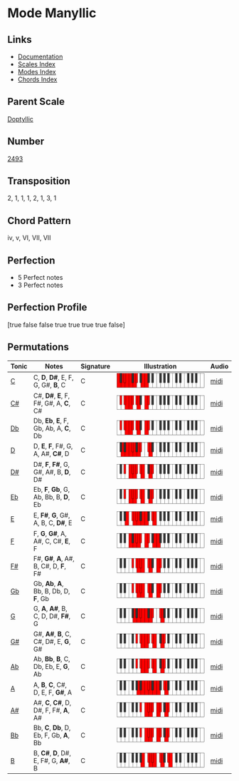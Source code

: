 # Mode Manyllic

## Links

- [Documentation](README.md)
- [Scales Index](Scales.md)
- [Modes Index](Modes.md)
- [Chords Index](Chords.md)

## Parent Scale

[Doptyllic](ScaleDoptyllic.md)

## Number

[2493](https://ianring.com/musictheory/scales/2493)

## Transposition

2, 1, 1, 1, 2, 1, 3, 1

## Chord Pattern

iv, v, VI, VII, VII

## Perfection

- 5 Perfect notes
- 3 Perfect notes

## Perfection Profile

[true false false true true true true false]

## Permutations

| Tonic | Notes | Signature | Illustration | Audio |
|-------|-------|-----------|--------------|-------|
| [C](ModeCNaturalManyllic.md) | C, **D**, **D#**, E, F, G, G#, **B**, C | C | ![CNaturalManyllic](ModeCNaturalManyllic.png) | [midi](https://github.com/edipermadi/music/blob/main/docs/ModeCNaturalManyllic.mid?raw=true) |
| [C#](ModeCSharpManyllic.md) | C#, **D#**, **E**, F, F#, G#, A, **C**, C# | C | ![CSharpManyllic](ModeCSharpManyllic.png) | [midi](https://github.com/edipermadi/music/blob/main/docs/ModeCSharpManyllic.mid?raw=true) |
| [Db](ModeDFlatManyllic.md) | Db, **Eb**, **E**, F, Gb, Ab, A, **C**, Db | C | ![DFlatManyllic](ModeDFlatManyllic.png) | [midi](https://github.com/edipermadi/music/blob/main/docs/ModeDFlatManyllic.mid?raw=true) |
| [D](ModeDNaturalManyllic.md) | D, **E**, **F**, F#, G, A, A#, **C#**, D | C | ![DNaturalManyllic](ModeDNaturalManyllic.png) | [midi](https://github.com/edipermadi/music/blob/main/docs/ModeDNaturalManyllic.mid?raw=true) |
| [D#](ModeDSharpManyllic.md) | D#, **F**, **F#**, G, G#, A#, B, **D**, D# | C | ![DSharpManyllic](ModeDSharpManyllic.png) | [midi](https://github.com/edipermadi/music/blob/main/docs/ModeDSharpManyllic.mid?raw=true) |
| [Eb](ModeEFlatManyllic.md) | Eb, **F**, **Gb**, G, Ab, Bb, B, **D**, Eb | C | ![EFlatManyllic](ModeEFlatManyllic.png) | [midi](https://github.com/edipermadi/music/blob/main/docs/ModeEFlatManyllic.mid?raw=true) |
| [E](ModeENaturalManyllic.md) | E, **F#**, **G**, G#, A, B, C, **D#**, E | C | ![ENaturalManyllic](ModeENaturalManyllic.png) | [midi](https://github.com/edipermadi/music/blob/main/docs/ModeENaturalManyllic.mid?raw=true) |
| [F](ModeFNaturalManyllic.md) | F, **G**, **G#**, A, A#, C, C#, **E**, F | C | ![FNaturalManyllic](ModeFNaturalManyllic.png) | [midi](https://github.com/edipermadi/music/blob/main/docs/ModeFNaturalManyllic.mid?raw=true) |
| [F#](ModeFSharpManyllic.md) | F#, **G#**, **A**, A#, B, C#, D, **F**, F# | C | ![FSharpManyllic](ModeFSharpManyllic.png) | [midi](https://github.com/edipermadi/music/blob/main/docs/ModeFSharpManyllic.mid?raw=true) |
| [Gb](ModeGFlatManyllic.md) | Gb, **Ab**, **A**, Bb, B, Db, D, **F**, Gb | C | ![GFlatManyllic](ModeGFlatManyllic.png) | [midi](https://github.com/edipermadi/music/blob/main/docs/ModeGFlatManyllic.mid?raw=true) |
| [G](ModeGNaturalManyllic.md) | G, **A**, **A#**, B, C, D, D#, **F#**, G | C | ![GNaturalManyllic](ModeGNaturalManyllic.png) | [midi](https://github.com/edipermadi/music/blob/main/docs/ModeGNaturalManyllic.mid?raw=true) |
| [G#](ModeGSharpManyllic.md) | G#, **A#**, **B**, C, C#, D#, E, **G**, G# | C | ![GSharpManyllic](ModeGSharpManyllic.png) | [midi](https://github.com/edipermadi/music/blob/main/docs/ModeGSharpManyllic.mid?raw=true) |
| [Ab](ModeAFlatManyllic.md) | Ab, **Bb**, **B**, C, Db, Eb, E, **G**, Ab | C | ![AFlatManyllic](ModeAFlatManyllic.png) | [midi](https://github.com/edipermadi/music/blob/main/docs/ModeAFlatManyllic.mid?raw=true) |
| [A](ModeANaturalManyllic.md) | A, **B**, **C**, C#, D, E, F, **G#**, A | C | ![ANaturalManyllic](ModeANaturalManyllic.png) | [midi](https://github.com/edipermadi/music/blob/main/docs/ModeANaturalManyllic.mid?raw=true) |
| [A#](ModeASharpManyllic.md) | A#, **C**, **C#**, D, D#, F, F#, **A**, A# | C | ![ASharpManyllic](ModeASharpManyllic.png) | [midi](https://github.com/edipermadi/music/blob/main/docs/ModeASharpManyllic.mid?raw=true) |
| [Bb](ModeBFlatManyllic.md) | Bb, **C**, **Db**, D, Eb, F, Gb, **A**, Bb | C | ![BFlatManyllic](ModeBFlatManyllic.png) | [midi](https://github.com/edipermadi/music/blob/main/docs/ModeBFlatManyllic.mid?raw=true) |
| [B](ModeBNaturalManyllic.md) | B, **C#**, **D**, D#, E, F#, G, **A#**, B | C | ![BNaturalManyllic](ModeBNaturalManyllic.png) | [midi](https://github.com/edipermadi/music/blob/main/docs/ModeBNaturalManyllic.mid?raw=true) |
